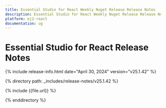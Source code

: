 ```yaml
---
title: Essential Studio for React Weekly Nuget Release Release Notes  
description: Essential Studio for React Weekly Nuget Release Release Notes  
platform: ej2-react
documentation: ug
---
```


# Essential Studio for React  Release Notes  

{% include release-info.html date="April 30, 2024"  version="v25.1.42" %} 

{% directory path: _includes/release-notes/v25.1.42 %}

{% include {{file.url}} %}

{% enddirectory %}